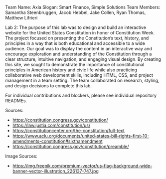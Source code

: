 Team Name: Axia
Slogan: Smart Finance, Simple Solutions
Team Members: Samantha Steenbruggen, Jacob Hebbel, Jake Collen, Ryan Thomas, Matthew Lifrieri

Lab 2: The purpose of this lab was to design and build an interactive website for the United States Constitution in honor of Constitution Week. The project focused on presenting the Constitution’s text, history, and principles in a way that is both educational and accessible to a wide audience. Our goal was to display the content in an interactive way and encourage exploration and understanding of the Constitution through a clear structure, intuitive navigation, and engaging visual design. By creating this site, we sought to demonstrate the importance of constitutional principles in American history and civic life while also practicing collaborative web development skills, including HTML, CSS, and project management in a team setting. The team collaborated on research, styling, and design decisions to complete this lab.


For individual contributions and blockers, please see individual repository READMEs. 

Sources: 
- https://constitution.congress.gov/constitution/
- https://law.justia.com/constitution/us/
- https://constitutioncenter.org/the-constitution/full-text
- https://www.aclu.org/documents/united-states-bill-rights-first-10-amendments-constitution#sixthamendment
- https://constitution.congress.gov/constitution/preamble/


Image Sources:
- https://img.freepik.com/premium-vector/us-flag-background-wide-banner-vector-illustration_226137-747.jpg